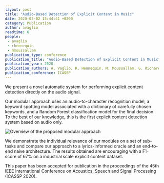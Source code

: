 ```yaml
---
layout: post
title: "Audio-Based Detection of Explicit Content in Music"
date: 2020-03-02 15:44:41 +0200
category: Publication
author: avaglio
readtime: 6
people:
 - avaglio
 - rhennequin
 - mmoussallam
publication_type: conference
publication_title: "Audio-Based Detection of Explicit Content in Music"
publication_year: 2020
publication_authors: A. Vaglio, R. Hennequin, M. Moussallam, G. Richard, F. d'Alche-Buc
publication_conference: ICASSP
---
```


We present a novel automatic system for performing explicit
content detection directly on the audio signal.

Our modular approach uses an audio-to-character recognition model, a
keyword spotting model associated with a dictionary of carefully chosen keywords, and a Random Forest classification
model for the final decision. To the best of our knowledge,
this is the first explicit content detection system based on
audio only.

<div class="publication-illustration">
    <img
        src="{{ '/static/images/publis/vaglio20icassp/overview_horiz.png' | prepend: site.baseurl }}"
        alt="Overview of the proposed modular approach"/>
</div>

We demonstrate the individual relevance of our
modules on a set of sub-tasks and compare our approach to a
lyrics-informed oracle and an end-to-end naive architecture.
The results obtained are encouraging with a F1-score of 67%
on a industrial scale explicit content dataset.

This paper has been accepted for publication in the proceedings of the 45th IEEE International Conference on Acoustics, Speech and Signal Processing (ICASSP 2020).
